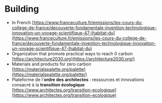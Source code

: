 # Building

* In French [https://www.franceculture.fr/emissions/les-cours-du-college-de-france/decouverte-fondamentale-invention-technologique-innovation-un-voyage-scientifique-47-lhabitat-du](https://www.franceculture.fr/emissions/les-cours-du-college-de-france/decouverte-fondamentale-invention-technologique-innovation-un-voyage-scientifique-47-lhabitat-du)
* Organization that promote practical ways to reach 0 carbon [https://architecture2030.org](https://architecture2030.org/)
* Materials and products for zero carbon [https://materialspalette.org/palette](https://materialspalette.org/palette/)
* Plateforme de l'**ordre des architectes** : ressources et innovations consacré à la **transition écologique** [https://www.architectes.org/transition-ecologique](https://www.architectes.org/transition-ecologique)



